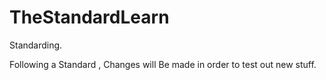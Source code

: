 # TheStandardLearn
Standarding.

Following a Standard , Changes will Be made in order to test out new stuff.
